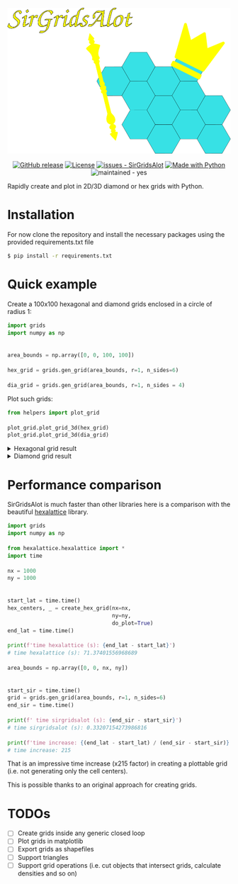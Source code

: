 

![icon.png](images%2Ficon.png)

<div align="center">

[![GitHub release](https://img.shields.io/github/release/gbene/SirGridsAlot?include_prereleases=&sort=semver&color=orange)](https://github.com/gbene/SirGridsAlot/releases/)
[![License](https://img.shields.io/badge/License-MIT-orange)](#license)
[![issues - SirGridsAlot](https://img.shields.io/github/issues/gbene/SirGridsAlot)](https://github.com/gbene/SirGridsAlot/issues)
[![Made with Python](https://img.shields.io/badge/Python->=3.10-orange?logo=python&logoColor=white)](https://python.org "Go to Python homepage")
![maintained - yes](https://img.shields.io/badge/maintained-yes-green)

</div>


Rapidly create and plot in 2D/3D diamond or hex grids with Python.



# Installation

For now clone the repository and install the necessary packages using the 
provided requirements.txt file

```sh
$ pip install -r requirements.txt
```


# Quick example

Create a 100x100 hexagonal and diamond grids enclosed in a circle of radius 1:

```python
import grids
import numpy as np


area_bounds = np.array([0, 0, 100, 100])

hex_grid = grids.gen_grid(area_bounds, r=1, n_sides=6)

dia_grid = grids.gen_grid(area_bounds, r=1, n_sides = 4)
```

Plot such grids:

```python
from helpers import plot_grid

plot_grid.plot_grid_3d(hex_grid)
plot_grid.plot_grid_3d(dia_grid)
```
<details>
<summary> Hexagonal grid result </summary>

![Hexagonal grid example](images/hex_grid.png)

</details>

<details>

<summary>Diamond grid result</summary>

![Diamond grid example](images/dia_grid.png)

</details>

# Performance comparison

SirGridsAlot is much faster than other libraries here is a comparison 
with the beautiful [hexalattice](https://github.com/alexkaz2/hexalattice) library.


```python
import grids
import numpy as np

from hexalattice.hexalattice import *
import time

nx = 1000
ny = 1000


start_lat = time.time()
hex_centers, _ = create_hex_grid(nx=nx,
                                 ny=ny,
                                 do_plot=True)
end_lat = time.time()

print(f'time hexalattice (s): {end_lat - start_lat}')
# time hexalattice (s): 71.37401556968689

area_bounds = np.array([0, 0, nx, ny])


start_sir = time.time()
grid = grids.gen_grid(area_bounds, r=1, n_sides=6)
end_sir = time.time()

print(f' time sirgridsalot (s): {end_sir - start_sir}')
# time sirgridsalot (s): 0.33207154273986816

print(f'time increase: {(end_lat - start_lat) / (end_sir - start_sir)}')
# time increase: 215
```
That is an impressive time increase (x215 factor) in creating a plottable grid (i.e. not generating only the cell centers).

This is possible thanks to an original approach for creating grids.  

# TODOs

+ [ ] Create grids inside any generic closed loop
+ [ ] Plot grids in matplotlib
+ [ ] Export grids as shapefiles
+ [ ] Support triangles
+ [ ] Support grid operations (i.e. cut objects that intersect grids, calculate densities and so on)